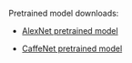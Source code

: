 Pretrained model downloads:

* [AlexNet pretrained model](http://dl.caffe.berkeleyvision.org/bvlc_alexnet.caffemodel)

* [CaffeNet pretrained model](http://dl.caffe.berkeleyvision.org/bvlc_reference_caffenet.caffemodel)


